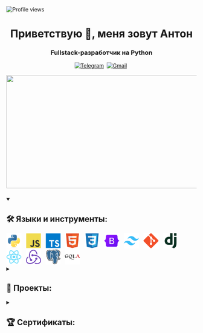 <div id="statistics">
  <img src="https://komarev.com/ghpvc/?username=selivados&color=brightgreen&style=for-the-badge" alt="Profile views"/>
</div>

<div id="header" align="center">
  <h1>Приветствую 👋, меня зовут Антон</h1>
  <h3>Fullstack-разработчик на Python</h3>
</div>

<div id="contacts" align="center">
  <!--
  <a href="linkedin-url"><img src="https://img.shields.io/badge/LinkedIn-blue?style=for-the-badge&logo=linkedin&logoColor=white" alt="LinkedIn"/></a>&nbsp;
  <a href="twitter-url"><img src="https://img.shields.io/badge/Twitter-blue?style=for-the-badge&logo=x&logoColor=white" alt="Twitter"/></a>&nbsp;
  -->
  <a href="https://t.me/selivados"><img src="https://img.shields.io/badge/Telegram-26A5E4?style=for-the-badge&logo=telegram&logoColor=white" alt="Telegram"/></a>&nbsp;
  <a href="mailto:selivados@gmail.com"><img src="https://img.shields.io/badge/Gmail-EA4335?style=for-the-badge&logo=gmail&logoColor=white" alt="Gmail"/></a>&nbsp;
</div>

<br/>

<div id="banner" align="center">
  <img src="https://media.giphy.com/media/dWesBcTLavkZuG35MI/giphy.gif" width="600" height="300"/>
</div>

<br/>

<details open>
  <summary><h2>🛠️ Языки и инструменты:</h2></summary>
  
  <div id="tools">
    <a href="https://www.python.org/" target="_blank" rel="noreferrer"><img src="https://github.com/devicons/devicon/blob/master/icons/python/python-original.svg" width="40" height="40" alt="Python" title="Python"/></a>&nbsp;&nbsp;
    <a href="https://developer.mozilla.org/ru/docs/Web/JavaScript" target="_blank" rel="noreferrer"><img src="https://github.com/devicons/devicon/blob/master/icons/javascript/javascript-original.svg" width="40" height="40" alt="JavaScript" title="JavaScript"/></a>&nbsp;&nbsp;
    <a href="https://www.typescriptlang.org/" target="_blank" rel="noreferrer"><img src="https://github.com/devicons/devicon/blob/master/icons/typescript/typescript-original.svg" width="40" height="40" alt="TypeScript" title="TypeScript"/></a>&nbsp;&nbsp;
    <a href="https://html.spec.whatwg.org/multipage/" target="_blank" rel="noreferrer"><img src="https://github.com/devicons/devicon/blob/master/icons/html5/html5-original.svg" width="40" height="40" alt="HTML5" title="HTML5"/></a>&nbsp;&nbsp;
    <a href="https://www.w3schools.com/css/" target="_blank" rel="noreferrer"><img src="https://github.com/devicons/devicon/blob/master/icons/css3/css3-original.svg" width="40" height="40" alt="CSS3" title="CSS3"/></a>&nbsp;&nbsp;
    <a href="https://getbootstrap.com/" target="_blank" rel="noreferrer"><img src="https://github.com/devicons/devicon/blob/master/icons/bootstrap/bootstrap-original.svg" width="40" height="40" alt="Bootstrap" title="Bootstrap"/></a>&nbsp;&nbsp;
    <a href="https://tailwindcss.com/" target="_blank" rel="noreferrer"><img src="https://github.com/devicons/devicon/blob/master/icons/tailwindcss/tailwindcss-original.svg" width="40" height="40" alt="Tailwind CSS" title="Tailwind CSS"/></a>&nbsp;&nbsp;
    <a href="https://git-scm.com/" target="_blank" rel="noreferrer"><img src="https://github.com/devicons/devicon/blob/master/icons/git/git-original.svg" width="40" height="40" alt="Git" title="Git"/></a>&nbsp;&nbsp;
    <a href="https://www.djangoproject.com/" target="_blank" rel="noreferrer"><img src="https://github.com/devicons/devicon/blob/master/icons/django/django-plain.svg" width="40" height="40" alt="Django" title="Django"/></a>&nbsp;&nbsp;
    <a href="https://react.dev/" target="_blank" rel="noreferrer"><img src="https://github.com/devicons/devicon/blob/master/icons/react/react-original.svg" width="40" height="40" alt="React" title="React"/></a>&nbsp;&nbsp;
    <a href="https://redux.js.org/" target="_blank" rel="noreferrer"><img src="https://github.com/devicons/devicon/blob/master/icons/redux/redux-original.svg" width="40" height="40" alt="Redux" title="Redux"/></a>&nbsp;&nbsp;
    <a href="https://www.postgresql.org/" target="_blank" rel="noreferrer"><img src="https://github.com/devicons/devicon/blob/master/icons/postgresql/postgresql-original.svg" width="40" height="40" alt="PostgreSQL" title="PostgreSQL"/></a>&nbsp;&nbsp;
    <a href="https://www.sqlalchemy.org/" target="_blank" rel="noreferrer"><img src="https://github.com/devicons/devicon/blob/master/icons/sqlalchemy/sqlalchemy-original.svg" width="40" height="40" alt="SQLAlchemy" title="SQLAlchemy"/></a>&nbsp;&nbsp;
  </div>
</details>

<details>
  <summary><h2>💼 Проекты:</h2></summary>
  
  ⭐ **Облачное хранилище My Cloud**  
  **Задача:** создать веб-приложение, которое будет работать как облачное хранилище.  
  **Стек:** Python, Django, Django REST framework, PostgreSQL, JavaScript, TypeScript, HTML, CSS, Bootstrap, React, React Router, Redux, Redux Toolkit, ESLint.  
  **Результат:** Сайт, [Код](https://github.com/selivados/Diplom_MyCloud)
  
  ⭐ **Интернет-магазин обуви Bosa Noga**  
  **Задача:** создать веб-приложение интернет-магазина, всеми основными функциями которого можно пользоваться.  
  **Стек:** JavaScript, TypeScript, HTML, CSS, React, React Router, Redux, Redux Toolkit, ESLint.  
  **Результат:** [Сайт](https://bosanoga-frontend.onrender.com/), [Код](https://github.com/selivados/7_Coursework_BosaNoga)
  
  ⭐ **Chaos Organizer**  
  **Задача:** создать бота, предназначенного для хранения информации, поиска и других сервисов (напоминания, уведомления и интеграции с внешними сервисами).  
  **Стек:** JavaScript, HTML, CSS, Webpack, Babel, ESLint, GitHub Actions.  
  **Результат:** [Сайт](https://selivados.github.io/6_Coursework_ChaosOrganizer/), [Код](https://github.com/selivados/6_Coursework_ChaosOrganizer)
  
  ⭐ **Retro Game**  
  **Задача:** создать двухмерную игру в стиле фэнтези, где игроку предстоит выставлять своих персонажей против персонажей нечисти.  
  **Стек:** JavaScript, HTML, CSS, Webpack, Babel, ESLint, Jest, GitHub Actions.  
  **Результат:** [Сайт](https://selivados.github.io/5_Coursework_RetroGame/), [Код](https://github.com/selivados/5_Coursework_RetroGame)
  
  ⭐ **Облачное хранилище WebCloud (UI)**  
  **Задача:** создать веб-приложение для резервного копирования фотографий из профиля (аватарок) пользователя ВКонтакте в облачное хранилище Яндекс Диск.  
  **Стек:** JavaScript, HTML, CSS.  
  **Результат:** [Сайт](https://selivados.github.io/4_Coursework_WebCloudUI/), [Код](https://github.com/selivados/4_Coursework_WebCloudUI)
  
  ⭐ **Noemi**  
  **Задача:** сверстать адаптивные макеты сайта для различных устройств (настольные компьютеры, планшеты, смартфоны).  
  **Стек:** HTML, CSS.  
  **Результат:** [Сайт](https://selivados.github.io/3_Coursework_Noemi/), [Код](https://github.com/selivados/3_Coursework_Noemi)
  
  ⭐ **VKinder**  
  **Задача:** создать бота для взаимодействия с базами данных социальной сети ВКонтакте. Бот должен предлагать различные варианты людей для знакомств в виде диалога с пользователем.  
  **Стек:** Python, PostgreSQL.  
  **Результат:** [Код](https://github.com/selivados/2_Coursework_VKinder)
  
  ⭐ **Резервное копирование**  
  **Задача:** создать программу для резервного копирования фотографий с профиля (аватарок) пользователя ВКонтакте в облачное хранилище Яндекс Диск, Google Drive.  
  **Стек:** Python  
  **Результат:** [Код](https://github.com/selivados/1_Coursework_Backup_VK)
  
</details>

<details>
  <summary><h2>🏆 Сертификаты:</h2></summary>
  
  **Нетология**  
  [Fullstack-разработчик на Python](https://drive.google.com/file/d/1e2NMAtQZHNiE2hI1IK9psEqhXpYK28DB/view?usp=sharing)  
  [React: Библиотека №1 в современной фронтенд-разработке](https://drive.google.com/file/d/1RBkxE7BN41CHuCJgoWeESiM-ZYjxuaWh/view?usp=sharing)  
  [Расширенный инструментарий JavaScript в браузере](https://drive.google.com/file/d/1avH2b219w9LwMLTErIpPC0fgpboszaov/view?usp=drive_link)  
  [JavaScript: углубленный курс веб-разработки](https://drive.google.com/file/d/16NBvqhCOX988BP9d2YyHrNMOARFR4WsO/view?usp=drive_link)  
  [JavaScript: основы работы в браузере](https://drive.google.com/file/d/12U9d1WPz9CAprXvt7DtoL60qv6O7PxUv/view?usp=drive_link)  
  [HTML и CSS: основы веб-верстки](https://drive.google.com/file/d/1WCUxcCFvGG1XJDdiXPfWJOYxsPWzpqCZ/view?usp=drive_link)  
  [Django: создание функциональных веб-приложений](https://drive.google.com/file/d/1zb0coXY7k6h-Wfcfwa0G-NA3xyF_9kTU/view?usp=drive_link)  
  [Профессиональная работа с Python](https://drive.google.com/file/d/1dfuuKZDGZjDnA7w9zqGlkFCbzoveH9I3/view?usp=drive_link)  
  [Базы данных для python-разработчиков](https://drive.google.com/file/d/1_cCMKqqWA8szrjorNvgdpFkeU-3xEQpf/view?usp=drive_link)  
  [Git - система контроля версий](https://drive.google.com/file/d/13gjxjpZNboJl2T43JckZ54zJNzNRJWWU/view?usp=drive_link)  
  [Основы языка программирования Python](https://drive.google.com/file/d/1j0IC2Xc8D6i-f0q-p8uOYVMlknoNyO3K/view?usp=drive_link)
  
  **Stepik**  
  ["Поколение Python": курс для продвинутых](https://drive.google.com/file/d/1JDOboSMsbpzusHO8jvVJ_jICY2iw_5gG/view?usp=drive_link)  
  ["Поколение Python": курс для начинающих](https://drive.google.com/file/d/1V5lwVWQcj4i2orzHDexGbPHsnLmx-Td9/view?usp=drive_link)
  
</details>
